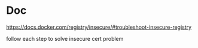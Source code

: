 # Doc

https://docs.docker.com/registry/insecure/#troubleshoot-insecure-registry

follow each step to solve insecure cert problem 
